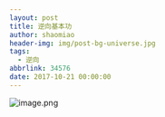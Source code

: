 ```yaml
---
layout: post
title: 逆向基本功
author: shaomiao
header-img: img/post-bg-universe.jpg
tags:
  - 逆向
abbrlink: 34576
date: 2017-10-21 00:00:00
---
```


![image.png](http://upload-images.jianshu.io/upload_images/2590671-38d5101b34b33fd6.png?imageMogr2/auto-orient/strip%7CimageView2/2/w/1240)
